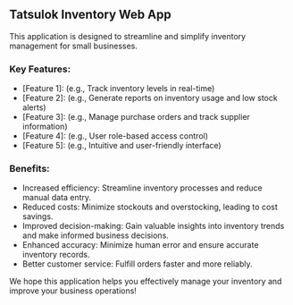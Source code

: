 ## Tatsulok Inventory Web App


This application is designed to streamline and simplify inventory management for small businesses.

### Key Features:

- [Feature 1]: (e.g., Track inventory levels in real-time)
- [Feature 2]: (e.g., Generate reports on inventory usage and low stock alerts)
- [Feature 3]: (e.g., Manage purchase orders and track supplier information)
- [Feature 4]: (e.g., User role-based access control)
- [Feature 5]: (e.g., Intuitive and user-friendly interface)
  
### Benefits:

- Increased efficiency: Streamline inventory processes and reduce manual data entry.
- Reduced costs: Minimize stockouts and overstocking, leading to cost savings.
- Improved decision-making: Gain valuable insights into inventory trends and make informed business decisions.
- Enhanced accuracy: Minimize human error and ensure accurate inventory records.
- Better customer service: Fulfill orders faster and more reliably.

We hope this application helps you effectively manage your inventory and improve your business operations!
